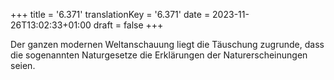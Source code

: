 +++
title = '6.371'
translationKey = '6.371'
date = 2023-11-26T13:02:33+01:00
draft = false
+++

Der ganzen modernen Weltanschauung liegt die Täuschung zugrunde, dass die sogenannten Naturgesetze die Erklärungen der Naturerscheinungen seien.
